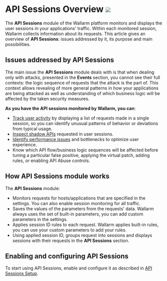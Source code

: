 # API Sessions Overview <a href="../subscription-plans/#subscription-plans"><img src="../../images/api-security-tag.svg" style="border: none;"></a>

The **API Sessions** module of the Wallarm platform monitors and displays the user sessions in your applications' traffic. Within each monitored session, Wallarm collects information about its requests. This article gives an overview of **API Sessions**: issues addressed by it, its purpose and main possibilities.

## Issues addressed by API Sessions

The main issue the **API Sessions** module deals with is that when dealing only with attacks, presented in the **Events** section, you cannot see their full contexts: the logic sequence of requests that the attack is the part of. This context allows revealing of more general patterns in how your applications are being attacked as well as understanding of which business logic will be affected by the taken security measures.

**As you have the API sessions monitored by Wallarm, you can**:

* [Track user activity](#viewing-monitored-api-sessions) by displaying a list of requests made in a single session, so you can identify unusual patterns of behavior or deviations from typical usage.
* [Inspect shadow APIs](#inspecting-sessions-with-requests-to-shadow-apis) requested in user sessions.
* [Identify performance issues](#analyzing-session-performance-issues) and bottlenecks to optimize user experience.
* Know which API flow/business logic sequences will be affected before tuning a particular false positive, applying the virtual patch, adding rules, or enabling API Abuse controls.

## How API Sessions module works

The **API Sessions** module:

* Monitors requests for hosts/applications that are specified in the settings. You can also enable session monitoring for all traffic.
* Saves the values of the parameters from the requests' data. Wallarm always uses the set of built-in parameters, you can add custom parameters in the settings.
* Applies session ID rules to each request. Wallarm applies built-in rules, you can use your custom parameters to add your rules.
* Using applied session ID, groups request into sessions and displays sessions with their requests in the **API Sessions** section.

## Enabling and configuring API Sessions

To start using API Sessions, enable and configure it as described in [API Sessions Setup](setup.md).
